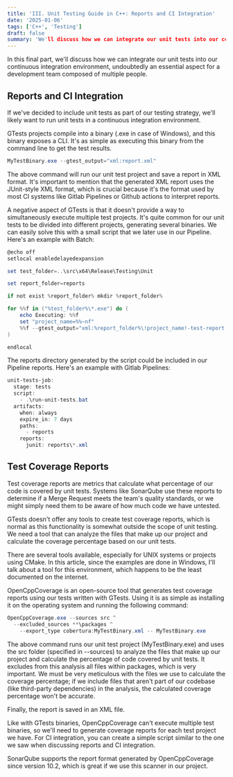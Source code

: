 ```yaml
---
title: 'III. Unit Testing Guide in C++: Reports and CI Integration'
date: '2025-01-06'
tags: ['C++', 'Testing']
draft: false
summary: 'We'll discuss how we can integrate our unit tests into our continuous integration environment, undoubtedly an essential aspect for a development team composed of multiple people.'
---
```


In this final part, we'll discuss how we can integrate our unit tests into our continuous integration environment, undoubtedly an essential aspect for a development team composed of multiple people.

## Reports and CI Integration

If we've decided to include unit tests as part of our testing strategy, we'll likely want to run unit tests in a continuous integration environment.

GTests projects compile into a binary (.exe in case of Windows), and this binary exposes a CLI. It's as simple as executing this binary from the command line to get the test results.

```powershell
MyTestBinary.exe --gtest_output="xml:report.xml"
```

The above command will run our unit test project and save a report in XML format. It's important to mention that the generated XML report uses the JUnit-style XML format, which is crucial because it's the format used by most CI systems like Gitlab Pipelines or Github actions to interpret reports.

A negative aspect of GTests is that it doesn't provide a way to simultaneously execute multiple test projects. It's quite common for our unit tests to be divided into different projects, generating several binaries. We can easily solve this with a small script that we later use in our Pipeline. Here's an example with Batch:

```powershell
@echo off
setlocal enabledelayedexpansion

set test_folder=..\src\x64\Release\Testing\Unit

set report_folder=reports

if not exist %report_folder% mkdir %report_folder%

for %%f in ("%test_folder%\*.exe") do (
    echo Executing: %%f
    set "project_name=%%~nf"
    %%f --gtest_output="xml:%report_folder%\!project_name!-test-report.xml"
)

endlocal
```

The reports directory generated by the script could be included in our Pipeline reports. Here's an example with Gitlab Pipelines:

```powershell
unit-tests-job:
  stage: tests
  script:
    - .\run-unit-tests.bat
  artifacts:
    when: always
    expire_in: 7 days
    paths:
      - reports
    reports:
      junit: reports\*.xml
```

## Test Coverage Reports

Test coverage reports are metrics that calculate what percentage of our code is covered by unit tests. Systems like SonarQube use these reports to determine if a Merge Request meets the team's quality standards, or we might simply need them to be aware of how much code we have untested.

GTests doesn't offer any tools to create test coverage reports, which is normal as this functionality is somewhat outside the scope of unit testing. We need a tool that can analyze the files that make up our project and calculate the coverage percentage based on our unit tests.

There are several tools available, especially for UNIX systems or projects using CMake. In this article, since the examples are done in Windows, I'll talk about a tool for this environment, which happens to be the least documented on the internet.

OpenCppCoverage is an open-source tool that generates test coverage reports using our tests written with GTests. Using it is as simple as installing it on the operating system and running the following command:

```powershell
OpenCppCoverage.exe --sources src ^
  --excluded_sources **\packages ^
	--export_type cobertura:MyTestBinary.xml -- MyTestBinary.exe
```

The above command runs our unit test project (MyTestBinary.exe) and uses the src folder (specified in --sources) to analyze the files that make up our project and calculate the percentage of code covered by unit tests. It excludes from this analysis all files within packages, which is very important. We must be very meticulous with the files we use to calculate the coverage percentage; if we include files that aren't part of our codebase (like third-party dependencies) in the analysis, the calculated coverage percentage won't be accurate.

Finally, the report is saved in an XML file.

Like with GTests binaries, OpenCppCoverage can't execute multiple test binaries, so we'll need to generate coverage reports for each test project we have. For CI integration, you can create a simple script similar to the one we saw when discussing reports and CI integration.

SonarQube supports the report format generated by OpenCppCoverage since version 10.2, which is great if we use this scanner in our project.